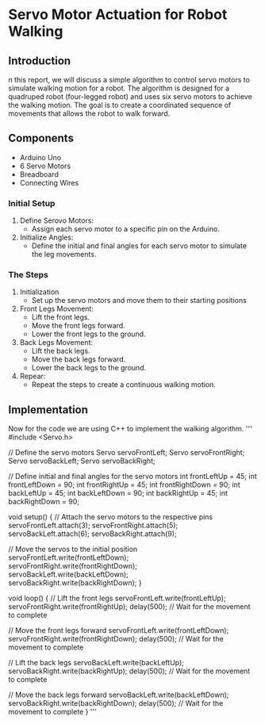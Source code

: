 # Servo Motor Actuation for Robot Walking
## Introduction 
n this report, we will discuss a simple algorithm to control servo motors to simulate walking motion for a robot. The algorithm is designed for a quadruped robot (four-legged robot) and uses six servo motors to achieve the walking motion. The goal is to create a coordinated sequence of movements that allows the robot to walk forward.

## Components 
* Arduino Uno
* 6 Servo Motors
* Breadboard
* Connecting Wires

### Initial Setup
1. Define Serovo Motors:
   * Assign each servo motor to a specific pin on the Arduino.
2. Initialize Angles:
   * Define the initial and final angles for each servo motor to simulate the leg movements.
### The Steps
1. Initialization
   * Set up the servo motors and move them to their starting positions
2. Front Legs Movement:
   * Lift the front legs.
   * Move the front legs forward.
   * Lower the front legs to the ground.
3. Back Legs Movement:
   * Lift the back legs.
   * Move the back legs forward.
   * Lower the back legs to the ground.
4. Repear:
   * Repeat the steps to create a continuous walking motion.
## Implementation
Now for the code we are using C++ to implement the walking algorithm.
'''
#include <Servo.h>

// Define the servo motors
Servo servoFrontLeft;
Servo servoFrontRight;
Servo servoBackLeft;
Servo servoBackRight;

// Define initial and final angles for the servo motors
int frontLeftUp = 45;
int frontLeftDown = 90;
int frontRightUp = 45;
int frontRightDown = 90;
int backLeftUp = 45;
int backLeftDown = 90;
int backRightUp = 45;
int backRightDown = 90;

void setup() {
  // Attach the servo motors to the respective pins
  servoFrontLeft.attach(3);
  servoFrontRight.attach(5);
  servoBackLeft.attach(6);
  servoBackRight.attach(9);

  // Move the servos to the initial position
  servoFrontLeft.write(frontLeftDown);
  servoFrontRight.write(frontRightDown);
  servoBackLeft.write(backLeftDown);
  servoBackRight.write(backRightDown);
}

void loop() {
  // Lift the front legs
  servoFrontLeft.write(frontLeftUp);
  servoFrontRight.write(frontRightUp);
  delay(500); // Wait for the movement to complete

  // Move the front legs forward
  servoFrontLeft.write(frontLeftDown);
  servoFrontRight.write(frontRightDown);
  delay(500); // Wait for the movement to complete

  // Lift the back legs
  servoBackLeft.write(backLeftUp);
  servoBackRight.write(backRightUp);
  delay(500); // Wait for the movement to complete

  // Move the back legs forward
  servoBackLeft.write(backLeftDown);
  servoBackRight.write(backRightDown);
  delay(500); // Wait for the movement to complete
}
'''

